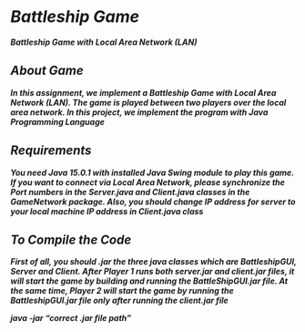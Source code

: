 # ***Battleship Game***
***Battleship Game with Local Area Network (LAN)***

## _About Game_
***In this assignment, we implement a Battleship Game with Local Area Network (LAN). The game is played between two players over the local area network. In this project, we implement the program with Java Programming Language***

## _Requirements_
***You need Java 15.0.1 with installed Java Swing module to play this game. If you want to connect via Local Area Network, please synchronize the Port numbers in the Server.java and Client.java classes in the GameNetwork package. Also, you should change IP address for server to your local machine IP address in Client.java class***

## _To Compile the Code_
***First of all, you should .jar the three java classes which are BattleshipGUI, Server and Client. After Player 1 runs both server.jar and client.jar files, it will start the game by building and running the BattleShipGUI.jar file. At the same time, Player 2 will start the game by running the BattleshipGUI.jar file only after running the client.jar file***

***java -jar “correct .jar file path”***
